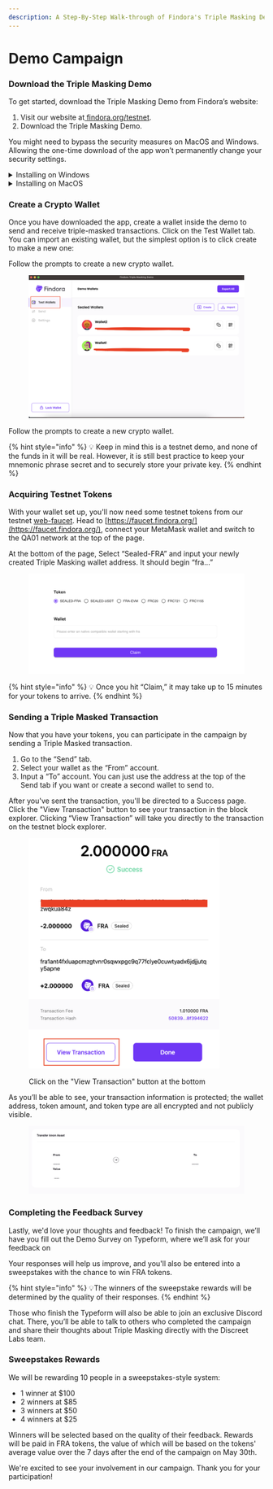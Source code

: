 ```yaml
---
description: A Step-By-Step Walk-through of Findora's Triple Masking Demo
---
```


# Demo Campaign

### Download the Triple Masking Demo

To get started, download the Triple Masking Demo from Findora’s website:

1. Visit our website at[ findora.org/testnet](http://findora.org/testnet).
2. Download the Triple Masking Demo.

You might need to bypass the security measures on MacOS and Windows. Allowing the one-time download of the app won’t permanently change your security settings.

<details>

<summary>Installing on Windows</summary>

When you install it on Windows, Windows will tell you a security scan is required. Click "Dismiss" to download the executable. Once you do so, you'll get another warning message saying Windows protected your PC. Click "More Info" and then "Run Anyway." After that, you can run the Triple Masking Demo to finish the process.

</details>

<details>

<summary>Installing on MacOS</summary>

When you first try to download it, MacOS will show a warning that this app cannot be downloaded.

To bypass it, go to System Settings >  Privacy and Security and allow the download

</details>

### Create a Crypto Wallet

Once you have downloaded the app, create a wallet inside the demo to send and receive triple-masked transactions. Click on the Test Wallet tab. You can import an existing wallet, but the simplest option is to click create to make a new one:

Follow the prompts to create a new crypto wallet.&#x20;

<figure><img src="../../../.gitbook/assets/TestWalletTab.png" alt="" width="563"><figcaption></figcaption></figure>

Follow the prompts to create a new crypto wallet.&#x20;

{% hint style="info" %}
💡 Keep in mind this is a testnet demo, and none of the funds in it will be real. However, it is still best practice to keep your mnemonic phrase secret and to securely store your private key.
{% endhint %}

### Acquiring Testnet Tokens

With your wallet set up, you'll now need some testnet tokens from our testnet [web-faucet](https://faucet.findora.org/). Head to [https://faucet.findora.org/](https://faucet.findora.org/), connect your MetaMask wallet and switch to the QA01 network at the top of the page.

At the bottom of the page, Select “Sealed-FRA” and input your newly created Triple Masking wallet address. It should begin “fra…”

<figure><img src="../../../.gitbook/assets/ClaimTokens.png" alt=""><figcaption></figcaption></figure>

{% hint style="info" %}
💡 Once you hit “Claim,” it may take up to 15 minutes for your tokens to arrive.
{% endhint %}

### Sending a Triple Masked Transaction

Now that you have your tokens, you can participate in the campaign by sending a Triple Masked transaction.

1. Go to the “Send” tab.
2. Select your wallet as the “From” account.
3. Input a “To” account. You can just use the address at the top of the Send tab if you want or create a second wallet to send to.&#x20;

After you've sent the transaction, you'll be directed to a Success page. Click the "View Transaction" button to see your transaction in the block explorer. Clicking “View Transaction” will take you directly to the transaction on the testnet block explorer.&#x20;

<figure><img src="../../../.gitbook/assets/Success.png" alt="" width="375"><figcaption><p>Click on the "View Transaction" button at the bottom</p></figcaption></figure>

As you’ll be able to see, your transaction information is protected; the wallet address, token amount, and token type are all encrypted and not publicly visible.

<figure><img src="../../../.gitbook/assets/BlockExplorer.png" alt=""><figcaption></figcaption></figure>

### Completing the Feedback Survey

Lastly, we'd love your thoughts and feedback! To finish the campaign, we’ll have you fill out the Demo Survey on Typeform, where we’ll ask for your feedback on&#x20;

Your responses will help us improve, and you'll also be entered into a sweepstakes with the chance to win FRA tokens.

{% hint style="info" %}
💡The winners of the sweepstake rewards will be determined by the quality of their responses.
{% endhint %}

Those who finish the Typeform will also be able to join an exclusive Discord chat. There, you’ll be able to talk to others who completed the campaign and share their thoughts about Triple Masking directly with the Discreet Labs team.

### Sweepstakes Rewards

We will be rewarding 10 people in a sweepstakes-style system:

* 1 winner at $100
* 2 winners at $85
* 3 winners at $50
* 4 winners at $25

Winners will be selected based on the quality of their feedback. Rewards will be paid in FRA tokens, the value of which will be based on the tokens' average value over the 7 days after the end of the campaign on May 30th.

We're excited to see your involvement in our campaign. Thank you for your participation!
